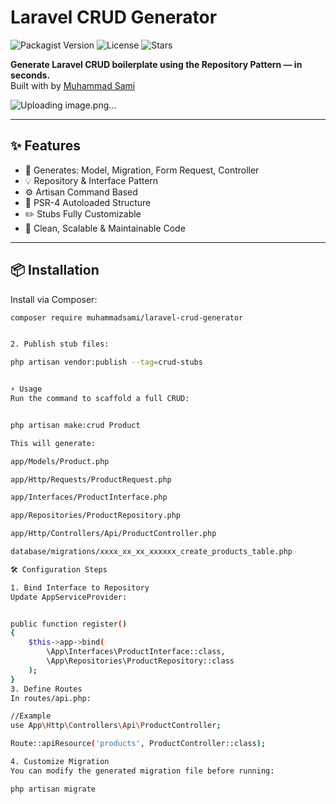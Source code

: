 # Laravel CRUD Generator

![Packagist Version](https://img.shields.io/packagist/v/muhammadsami/laravel-crud-generator)
![License](https://img.shields.io/github/license/muhammadsami-dev/laravel-crud-generator)
![Stars](https://img.shields.io/github/stars/muhammadsami-dev/laravel-crud-generator?style=social)

**Generate Laravel CRUD boilerplate using the Repository Pattern — in seconds.**  
Built with  by [Muhammad Sami](https://www.linkedin.com/in/muhammad-sami-600700182/)

![Uploading image.png…]()


---

## ✨ Features

- 🔧 Generates: Model, Migration, Form Request, Controller
- 💡 Repository & Interface Pattern
- ⚙️ Artisan Command Based
- 🧱 PSR-4 Autoloaded Structure
- ✏️ Stubs Fully Customizable
- 🧼 Clean, Scalable & Maintainable Code

---

## 📦 Installation

Install via Composer:

```bash
composer require muhammadsami/laravel-crud-generator


2. Publish stub files:

php artisan vendor:publish --tag=crud-stubs


⚡ Usage
Run the command to scaffold a full CRUD:


php artisan make:crud Product

This will generate:

app/Models/Product.php

app/Http/Requests/ProductRequest.php

app/Interfaces/ProductInterface.php

app/Repositories/ProductRepository.php

app/Http/Controllers/Api/ProductController.php

database/migrations/xxxx_xx_xx_xxxxxx_create_products_table.php

🛠 Configuration Steps

1. Bind Interface to Repository
Update AppServiceProvider:


public function register()
{
    $this->app->bind(
        \App\Interfaces\ProductInterface::class,
        \App\Repositories\ProductRepository::class
    );
}
3. Define Routes
In routes/api.php:

//Example
use App\Http\Controllers\Api\ProductController;

Route::apiResource('products', ProductController::class);

4. Customize Migration
You can modify the generated migration file before running:

php artisan migrate
